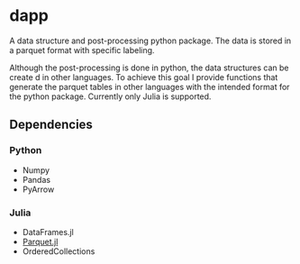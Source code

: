 # dapp

A data structure and post-processing python package.
The data is stored in a parquet format with specific labeling.

Although the post-processing is done in python, the data structures can be create d in other languages.
To achieve this goal I provide functions that generate the parquet tables in other languages with the intended format for the python package.
Currently only Julia is supported.

## Dependencies

### Python

* Numpy
* Pandas
* PyArrow

### Julia

* DataFrames.jl
* [Parquet.jl](https://github.com/JuliaIO/Parquet.jl)
* OrderedCollections
